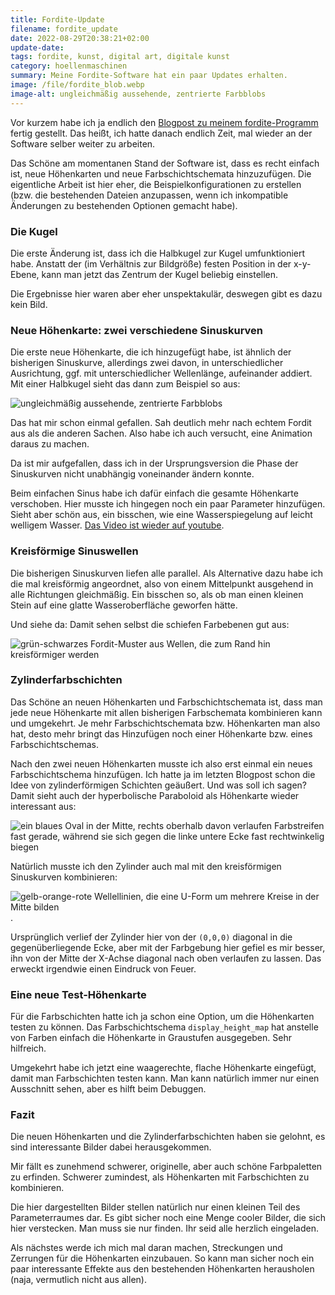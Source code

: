 ```yaml
---
title: Fordite-Update
filename: fordite_update
date: 2022-08-29T20:38:21+02:00
update-date:
tags: fordite, kunst, digital art, digitale kunst
category: hoellenmaschinen
summary: Meine Fordite-Software hat ein paar Updates erhalten.
image: /file/fordite_blob.webp
image-alt: ungleichmäßig aussehende, zentrierte Farbblobs
---
```


Vor kurzem habe ich ja endlich den [Blogpost zu meinem fordite-Programm](/blogposts/fordite) fertig gestellt. Das heißt, ich hatte danach endlich Zeit, mal wieder an der Software selber weiter zu arbeiten.

Das Schöne am momentanen Stand der Software ist, dass es recht einfach ist, neue Höhenkarten und neue Farbschichtschemata hinzuzufügen. Die eigentliche Arbeit ist hier eher, die Beispielkonfigurationen zu erstellen (bzw. die bestehenden Dateien anzupassen, wenn ich inkompatible Änderungen zu bestehenden Optionen gemacht habe).

### Die Kugel

Die erste Änderung ist, dass ich die Halbkugel zur Kugel umfunktioniert habe. Anstatt der (im Verhältnis zur Bildgröße) festen Position in der x-y-Ebene, kann man jetzt das Zentrum der Kugel beliebig einstellen.

Die Ergebnisse hier waren aber eher unspektakulär, deswegen gibt es dazu kein Bild.

### Neue Höhenkarte: zwei verschiedene Sinuskurven

Die erste neue Höhenkarte, die ich hinzugefügt habe, ist ähnlich der bisherigen Sinuskurve, allerdings zwei davon, in unterschiedlicher Ausrichtung, ggf. mit unterschiedlicher Wellenlänge, aufeinander addiert. Mit einer Halbkugel sieht das dann zum Beispiel so aus:

![ungleichmäßig aussehende, zentrierte Farbblobs](/file/fordite_blob.webp)

Das hat mir schon einmal gefallen. Sah deutlich mehr nach echtem Fordit aus als die anderen Sachen. Also habe ich auch versucht, eine Animation daraus zu machen.

Da ist mir aufgefallen, dass ich in der Ursprungsversion die Phase der Sinuskurven nicht unabhängig voneinander ändern konnte.

Beim einfachen Sinus habe ich dafür einfach die gesamte Höhenkarte verschoben. Hier musste ich hingegen noch ein paar Parameter hinzufügen. Sieht aber schön aus, ein bisschen, wie eine Wasserspiegelung auf leicht welligem Wasser. [Das Video ist wieder auf youtube](https://www.youtube.com/watch?v=OXFSry2vJfE).

### Kreisförmige Sinuswellen

Die bisherigen Sinuskurven liefen alle parallel. Als Alternative dazu habe ich die mal kreisförmig angeordnet, also von einem Mittelpunkt ausgehend in alle Richtungen gleichmäßig. Ein bisschen so, als ob man einen kleinen Stein auf eine glatte Wasseroberfläche geworfen hätte.

Und siehe da: Damit sehen selbst die schiefen Farbebenen gut aus:

![grün-schwarzes Fordit-Muster aus Wellen, die zum Rand hin kreisförmiger werden](/file/fordite_green_spider.webp)

### Zylinderfarbschichten

Das Schöne an neuen Höhenkarten und Farbschichtschemata ist, dass man jede neue Höhenkarte mit allen bisherigen Farbschemata kombinieren kann und umgekehrt. Je mehr Farbschichtschemata bzw. Höhenkarten man also hat, desto mehr bringt das Hinzufügen noch einer Höhenkarte bzw. eines Farbschichtschemas.

Nach den zwei neuen Höhenkarten musste ich also erst einmal ein neues Farbschichtschema hinzufügen. Ich hatte ja im letzten Blogpost schon die Idee von zylinderförmigen Schichten geäußert. Und was soll ich sagen? Damit sieht auch der hyperbolische Paraboloid als Höhenkarte wieder interessant aus:

![ein blaues Oval in der Mitte, rechts oberhalb davon verlaufen Farbstreifen fast gerade, während sie sich gegen die linke untere Ecke fast rechtwinkelig biegen](/file/fordite_blue_corner.webp)

Natürlich musste ich den Zylinder auch mal mit den kreisförmigen Sinuskurven kombinieren:

![gelb-orange-rote Wellellinien, die eine U-Form um mehrere Kreise in der Mitte bilden](/file/fordite_fire_god.webp "Könnte die Darstellung eines Fantasy-Feuergottes sein").

Ursprünglich verlief der Zylinder hier von der `(0,0,0)` diagonal in die gegenüberliegende Ecke, aber mit der Farbgebung hier gefiel es mir besser, ihn von der Mitte der X-Achse diagonal nach oben verlaufen zu lassen. Das erweckt irgendwie einen Eindruck von Feuer.

### Eine neue Test-Höhenkarte

Für die Farbschichten hatte ich ja schon eine Option, um die Höhenkarten testen zu können. Das Farbschichtschema `display_height_map` hat anstelle von Farben einfach die Höhenkarte in Graustufen ausgegeben. Sehr hilfreich.

Umgekehrt habe ich jetzt eine waagerechte, flache Höhenkarte eingefügt, damit man Farbschichten testen kann. Man kann natürlich immer nur einen Ausschnitt sehen, aber es hilft beim Debuggen.

### Fazit

Die neuen Höhenkarten und die Zylinderfarbschichten haben sie gelohnt, es sind interessante Bilder dabei herausgekommen.

Mir fällt es zunehmend schwerer, originelle, aber auch schöne Farbpaletten zu erfinden. Schwerer zumindest, als Höhenkarten mit Farbschichten zu kombinieren.

Die hier dargestellten Bilder stellen natürlich nur einen kleinen Teil des Parameterraumes dar. Es gibt sicher noch eine Menge cooler Bilder, die sich hier verstecken. Man muss sie nur finden. Ihr seid alle herzlich eingeladen.

Als nächstes werde ich mich mal daran machen, Streckungen und Zerrungen für die Höhenkarten einzubauen. So kann man sicher noch ein paar interessante Effekte aus den bestehenden Höhenkarten herausholen (naja, vermutlich nicht aus allen).
